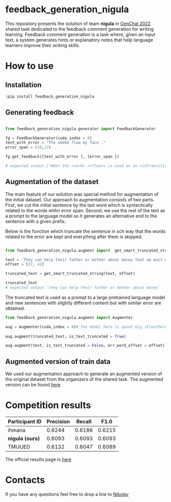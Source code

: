 # feedback_generation_nigula

This repository presents the solution of team __nigula__ in [GenChal 2022](https://fcg.sharedtask.org/) shared task dedicated to the feedback comment generation for writing learning. Feedback comment generation is a task where, given an input text, a system generates hints or explanatory notes that help language learners improve their writing skills.

# How to use

## Installation
```python
!pip install feedback_generation_nigula
```

## Generating feedback
```python

from feedback_generation_nigula.generator import FeedbackGenerator

fg = FeedbackGenerator(cuda_index = 0)
text_with_error = "The smoke flow my face ."
error_span = (10,17)

fg.get_feedback([text_with_error ], [error_span ]) 

# expected output ["When the <verb> <<flow>> is used as an <intransitive verb> to express'' to move in a stream'', a <preposition> needs to be placed to indicate the direction"]

```

## Augmentation of the dataset

The main feature of our solution was special method for augmentation of the initial dataset. Our approach to augmentation consists of two parts. First, we cut the initial sentence by the last word which is syntactically related to the words withn error span. Second, we use the rest of the text as a prompt to the language model so it generates an alternative end to the sentence with a given prefix.

Below is the function which truncate the sentence in sch way that the words related to the error are kept and everything after them is skipped.
```python

from feedback_generation_nigula.augment import  get_smart_truncated_string

text = 'They can help their father or mother about money that we must use in the university too .'
offset = [37, 42]

truncated_text = get_smart_truncated_string(text, offset)

truncated_text
# expected output 'they can help their father or mother about money'
```

The truncated text is used as a prompt to a large pretrained language model and new sentences with slightly different content but with similar error are obtained.

```python
from feedback_generation_nigula.augment import Augmenter

aug = Augmenter(cuda_index = 0)# the model here is quiet big (EleutherAI/gpt-neo-1.3B) so it is recommended to launch this with GPU
 
aug.augment(truncated_text, is_text_truncated = True)

aug.augment(text, is_text_truncated = False, err_word_offset = offset)

```

## Augmented version of train data

We used our augmentation approach to generate an augmented version of the original dataset from the organizers of the shared task. The augmented version can be found [here](feedback_generation_nigula/augmented_data.csv)

# Competition results

| Participant ID | Precision | Recall | F1.0   |
|----------------|-----------|--------|--------|
| ihmana         | 0.6244    | 0.6186 | 0.6215 |
| __nigula (ours)__  | 0.6093    | 0.6093 | 0.6093 |
| TMUUED         | 0.6132    | 0.6047 | 0.6089 |

The official results page is [here](https://fcg.sharedtask.org/results/)

# Contacts

If you have any questions feel free to drop a line to [Nikolay](mailto:bbkhse@gmail.com)
